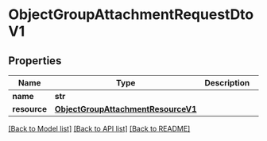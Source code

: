 # ObjectGroupAttachmentRequestDtoV1

## Properties
Name | Type | Description | Notes
------------ | ------------- | ------------- | -------------
**name** | **str** |  | 
**resource** | [**ObjectGroupAttachmentResourceV1**](ObjectGroupAttachmentResourceV1.md) |  | [optional] 

[[Back to Model list]](../README.md#documentation-for-models) [[Back to API list]](../README.md#documentation-for-api-endpoints) [[Back to README]](../README.md)


